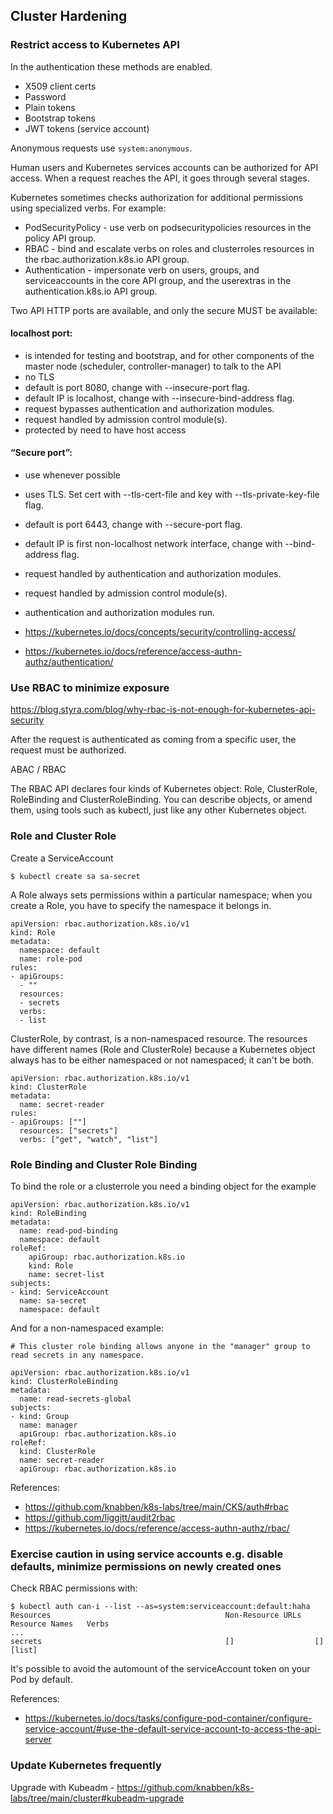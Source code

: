## Cluster Hardening

### Restrict access to Kubernetes API

In the authentication these methods are enabled.

* X509 client certs
* Password
* Plain tokens
* Bootstrap tokens
* JWT tokens (service account)

Anonymous requests use `system:anonymous`.

Human users and Kubernetes services accounts can be authorized for API access.
When a request reaches the API, it goes through several stages.

Kubernetes sometimes checks authorization for additional permissions using specialized verbs. For example:

* PodSecurityPolicy - use verb on podsecuritypolicies resources in the policy API group.
* RBAC - bind and escalate verbs on roles and clusterroles resources in the rbac.authorization.k8s.io API group.
* Authentication - impersonate verb on users, groups, and serviceaccounts in the core API group,
  and the userextras in the authentication.k8s.io API group.

Two API HTTP ports are available, and only the secure MUST be available:

#### localhost port:

* is intended for testing and bootstrap, and for other components of the master node (scheduler, controller-manager) to talk to the API
* no TLS
* default is port 8080, change with --insecure-port flag.
* default IP is localhost, change with --insecure-bind-address flag.
* request bypasses authentication and authorization modules.
* request handled by admission control module(s).
* protected by need to have host access

#### “Secure port”:

* use whenever possible
* uses TLS. Set cert with --tls-cert-file and key with --tls-private-key-file flag.
* default is port 6443, change with --secure-port flag.
* default IP is first non-localhost network interface, change with --bind-address flag.
* request handled by authentication and authorization modules.
* request handled by admission control module(s). 
* authentication and authorization modules run.

* https://kubernetes.io/docs/concepts/security/controlling-access/
* https://kubernetes.io/docs/reference/access-authn-authz/authentication/

### Use RBAC to minimize exposure

https://blog.styra.com/blog/why-rbac-is-not-enough-for-kubernetes-api-security

After the request is authenticated as coming from a specific user, the request must be authorized.  

ABAC / RBAC

The RBAC API declares four kinds of Kubernetes object: Role, ClusterRole, RoleBinding and ClusterRoleBinding.
You can describe objects, or amend them, using tools such as kubectl, just like any other Kubernetes object.

### Role and Cluster Role

Create a ServiceAccount
```
$ kubectl create sa sa-secret
```
A Role always sets permissions within a particular namespace; when you create a Role,
you have to specify the namespace it belongs in.

```
apiVersion: rbac.authorization.k8s.io/v1
kind: Role
metadata:
  namespace: default
  name: role-pod
rules:
- apiGroups:
  - ""
  resources:
  - secrets
  verbs:
  - list
 ```

ClusterRole, by contrast, is a non-namespaced resource. The resources have different names
(Role and ClusterRole) because a Kubernetes object always has to be either namespaced
or not namespaced; it can't be both.

```
apiVersion: rbac.authorization.k8s.io/v1
kind: ClusterRole
metadata:
  name: secret-reader
rules:
- apiGroups: [""]
  resources: ["secrets"]
  verbs: ["get", "watch", "list"]
```

### Role Binding and Cluster Role Binding

To bind the role or a clusterrole you need a binding object for the example

```
apiVersion: rbac.authorization.k8s.io/v1
kind: RoleBinding
metadata:
  name: read-pod-binding
  namespace: default
roleRef:
    apiGroup: rbac.authorization.k8s.io
    kind: Role
    name: secret-list
subjects:
- kind: ServiceAccount
  name: sa-secret
  namespace: default
```

And for a non-namespaced example:

```
# This cluster role binding allows anyone in the "manager" group to read secrets in any namespace.

apiVersion: rbac.authorization.k8s.io/v1
kind: ClusterRoleBinding
metadata:
  name: read-secrets-global
subjects:
- kind: Group
  name: manager
  apiGroup: rbac.authorization.k8s.io
roleRef:
  kind: ClusterRole
  name: secret-reader
  apiGroup: rbac.authorization.k8s.io
```

References:

* https://github.com/knabben/k8s-labs/tree/main/CKS/auth#rbac
* https://github.com/liggitt/audit2rbac
* https://kubernetes.io/docs/reference/access-authn-authz/rbac/

### Exercise caution in using service accounts e.g. disable defaults, minimize permissions on newly created ones

Check RBAC permissions with:

```
$ kubectl auth can-i --list --as=system:serviceaccount:default:haha
Resources                                       Non-Resource URLs   Resource Names   Verbs
...
secrets                                         []                  []               [list]
```

It's possible to avoid the automount of the serviceAccount token on your Pod by default.

References: 

* https://kubernetes.io/docs/tasks/configure-pod-container/configure-service-account/#use-the-default-service-account-to-access-the-api-server

### Update Kubernetes frequently

Upgrade with Kubeadm - https://github.com/knabben/k8s-labs/tree/main/cluster#kubeadm-upgrade